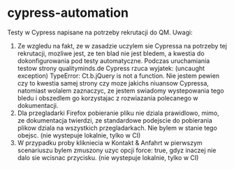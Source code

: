 # cypress-automation
Testy w Cypress napisane na potrzeby rekrutacji do QM.
Uwagi:

1. Ze wzgledu na fakt, ze w zasadzie uczylem sie Cypressa na potrzeby tej rekrutacji, 
  mozliwe jest, ze ten blad nie jest bledem, a kwestia do dokonfigurowania pod testy automatyczne.
  Podczas uruchamiania testow strony qualityminds.de Cypress rzuca wyjatek: (uncaught exception) TypeError: Ct.b.jQuery is not a function.
  Nie jestem pewien czy to kwestia samej strony czy moze jakichs niuansow Cypressa, 
  natomiast wolalem zaznaczyc, ze jestem swiadomy wystepowania tego bledu i obszedlem go 
  korzystajac z rozwiazania polecanego w dokumentacji.
2. Dla przegladarki Firefox pobieranie pliku nie dziala prawidlowo, mimo, ze dokumentacja twierdzi, ze standardowe podejscie do pobierania plikow dziala na wszystkich przegladarkach. Nie bylem w stanie tego obejsc. (nie wystepuje lokalnie, tylko w CI)
3. W przypadku proby klikniecia w Kontakt & Anfahrt w pierwszym scenariuszu bylem zmuszony uzyc opcji force: true, gdyz inaczej nie dalo sie wcisnac przycisku. (nie wystepuje lokalnie, tylko w CI)

